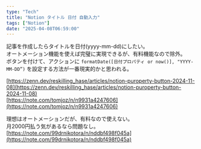 ```yaml
---
type: "Tech"
title: "Notion タイトル 日付 自動入力"
tags: ["Notion"]
date: "2025-04-08T06:59:00"
---
```


記事を作成したらタイトルを日付(yyyy-mm-dd)にしたい。  
オートメーション機能を使えば完璧に実現できるが、有料機能なので除外。  
ボタンを付けて、アクションに `formatDate([日付プロパティ or now()], "YYYY-MM-DD”)` を設定する方法が一番現実的かと思われる。  

[https://zenn.dev/reskilling_hase/articles/notion-puroperty-button-2024-11-08](https://zenn.dev/reskilling_hase/articles/notion-puroperty-button-2024-11-08)  
[https://note.com/tomjoz/n/n9931a4247606](https://note.com/tomjoz/n/n9931a4247606)  

理想はオートメーションだが、有料なので使えない。  
月2000円払う気があるなら問題なし。  
[https://note.com/99drnikotora/n/nddbf498f045a](https://note.com/99drnikotora/n/nddbf498f045a)  
